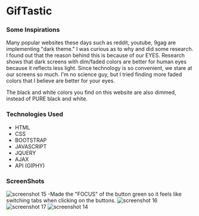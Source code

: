 # GifTastic
### Some Inspirations
Many popular websites these days such as reddit, youtube, 9gag are implementing "dark theme." I was curious as to why and did some research. I found out that the reason behind this is because of our EYES. Research shows that dark screens with dim/faded colors are better for human eyes because it reflects less light. Since technology is so convenient, we stare at our screens so much. I'm no science guy, but I tried finding more faded colors that I believe are better for your eyes. 

The black and white colors you find on this website are also dimmed, instead of PURE black and white. 
### Technologies Used
- HTML
- CSS
- BOOTSTRAP
- JAVASCRIPT
- JQUERY
- AJAX
- API (GIPHY)
### ScreenShots
![screenshot 15](https://user-images.githubusercontent.com/40690696/46509486-d2115180-c7f7-11e8-9707-eba1a30454f8.png)
-Made the "FOCUS" of the button green so it feels like switching tabs when clicking on the buttons. 
![screenshot 16](https://user-images.githubusercontent.com/40690696/46509487-d2115180-c7f7-11e8-8d48-d6f4b762b497.png)
![screenshot 17](https://user-images.githubusercontent.com/40690696/46509488-d2a9e800-c7f7-11e8-8d0c-f85db366f2e9.png)
![screenshot 14](https://user-images.githubusercontent.com/40690696/46509489-d2a9e800-c7f7-11e8-86e1-c13e2501773f.png)
